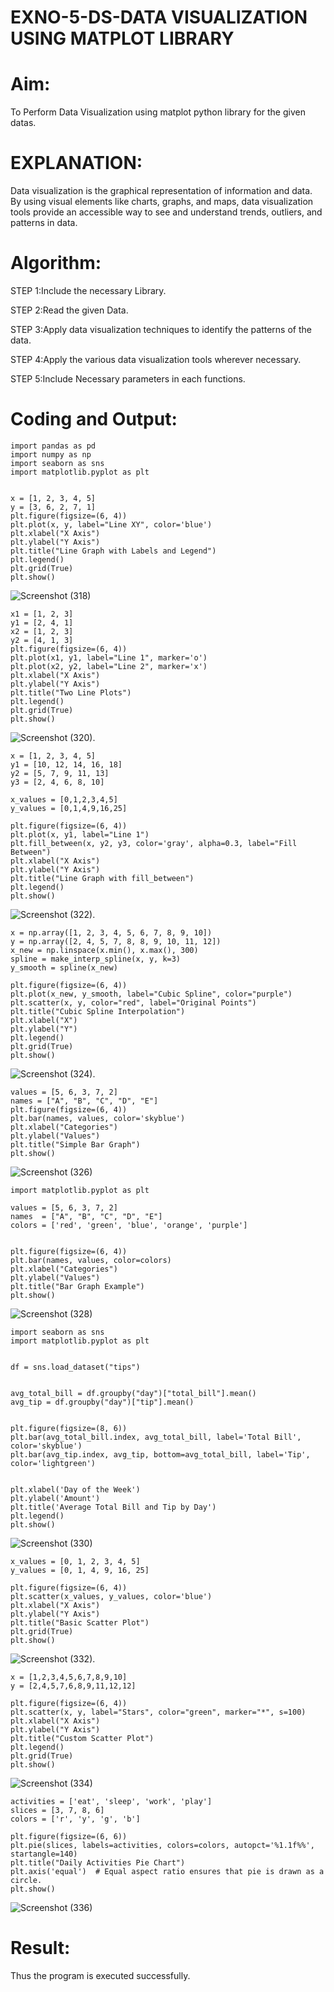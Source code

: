 # EXNO-5-DS-DATA VISUALIZATION USING MATPLOT LIBRARY

# Aim:
  To Perform Data Visualization using matplot python library for the given datas.

# EXPLANATION:
Data visualization is the graphical representation of information and data. By using visual elements like charts, graphs, and maps, data visualization tools provide an accessible way to see and understand trends, outliers, and patterns in data.

# Algorithm:
STEP 1:Include the necessary Library.

STEP 2:Read the given Data.

STEP 3:Apply data visualization techniques to identify the patterns of the data.

STEP 4:Apply the various data visualization tools wherever necessary.

STEP 5:Include Necessary parameters in each functions.

# Coding and Output:

```
import pandas as pd
import numpy as np
import seaborn as sns
import matplotlib.pyplot as plt
     

x = [1, 2, 3, 4, 5]
y = [3, 6, 2, 7, 1]
plt.figure(figsize=(6, 4))
plt.plot(x, y, label="Line XY", color='blue')
plt.xlabel("X Axis")
plt.ylabel("Y Axis")
plt.title("Line Graph with Labels and Legend")
plt.legend()
plt.grid(True)
plt.show()

```
![Screenshot (318)](https://github.com/user-attachments/assets/50ac2c07-85f1-4b71-beec-8cdc071f35f8)
```
x1 = [1, 2, 3]
y1 = [2, 4, 1]
x2 = [1, 2, 3]
y2 = [4, 1, 3]
plt.figure(figsize=(6, 4))
plt.plot(x1, y1, label="Line 1", marker='o')
plt.plot(x2, y2, label="Line 2", marker='x')
plt.xlabel("X Axis")
plt.ylabel("Y Axis")
plt.title("Two Line Plots")
plt.legend()
plt.grid(True)
plt.show()
```
![Screenshot (320)](https://github.com/user-attachments/assets/284024eb-4525-4812-b59e-c7d49702509f).
```
x = [1, 2, 3, 4, 5]
y1 = [10, 12, 14, 16, 18]
y2 = [5, 7, 9, 11, 13]
y3 = [2, 4, 6, 8, 10]

x_values = [0,1,2,3,4,5]
y_values = [0,1,4,9,16,25]

plt.figure(figsize=(6, 4))
plt.plot(x, y1, label="Line 1")
plt.fill_between(x, y2, y3, color='gray', alpha=0.3, label="Fill Between")
plt.xlabel("X Axis")
plt.ylabel("Y Axis")
plt.title("Line Graph with fill_between")
plt.legend()
plt.show()
```
![Screenshot (322)](https://github.com/user-attachments/assets/57cb9c70-9f42-454a-995d-e2e51a2c0e19).
```
x = np.array([1, 2, 3, 4, 5, 6, 7, 8, 9, 10])
y = np.array([2, 4, 5, 7, 8, 8, 9, 10, 11, 12])
x_new = np.linspace(x.min(), x.max(), 300)
spline = make_interp_spline(x, y, k=3)
y_smooth = spline(x_new)

plt.figure(figsize=(6, 4))
plt.plot(x_new, y_smooth, label="Cubic Spline", color="purple")
plt.scatter(x, y, color="red", label="Original Points")
plt.title("Cubic Spline Interpolation")
plt.xlabel("X")
plt.ylabel("Y")
plt.legend()
plt.grid(True)
plt.show()

```
![Screenshot (324)](https://github.com/user-attachments/assets/83c1aada-b4dc-4add-8ef7-79bc557e3c20).
```
values = [5, 6, 3, 7, 2]
names = ["A", "B", "C", "D", "E"]
plt.figure(figsize=(6, 4))
plt.bar(names, values, color='skyblue')
plt.xlabel("Categories")
plt.ylabel("Values")
plt.title("Simple Bar Graph")
plt.show()
```
![Screenshot (326)](https://github.com/user-attachments/assets/4543ddd2-b118-4644-858f-059a08b4600b)
```
import matplotlib.pyplot as plt

values = [5, 6, 3, 7, 2]
names  = ["A", "B", "C", "D", "E"]
colors = ['red', 'green', 'blue', 'orange', 'purple'] 


plt.figure(figsize=(6, 4))
plt.bar(names, values, color=colors)
plt.xlabel("Categories")
plt.ylabel("Values")
plt.title("Bar Graph Example")
plt.show()
```
![Screenshot (328)](https://github.com/user-attachments/assets/ef3e3cf3-c451-46d3-a9aa-4cb778d7a8ab)
```
import seaborn as sns
import matplotlib.pyplot as plt


df = sns.load_dataset("tips")


avg_total_bill = df.groupby("day")["total_bill"].mean()
avg_tip = df.groupby("day")["tip"].mean()


plt.figure(figsize=(8, 6))
plt.bar(avg_total_bill.index, avg_total_bill, label='Total Bill', color='skyblue')
plt.bar(avg_tip.index, avg_tip, bottom=avg_total_bill, label='Tip', color='lightgreen')


plt.xlabel('Day of the Week')
plt.ylabel('Amount')
plt.title('Average Total Bill and Tip by Day')
plt.legend()
plt.show()
```
![Screenshot (330)](https://github.com/user-attachments/assets/2953f343-467a-4289-b727-e103b99d2278)

```
x_values = [0, 1, 2, 3, 4, 5]
y_values = [0, 1, 4, 9, 16, 25]

plt.figure(figsize=(6, 4))
plt.scatter(x_values, y_values, color='blue')
plt.xlabel("X Axis")
plt.ylabel("Y Axis")
plt.title("Basic Scatter Plot")
plt.grid(True)
plt.show()

```
![Screenshot (332)](https://github.com/user-attachments/assets/5c022f0c-2dcb-4357-bee2-990ef532a2a9).
```
x = [1,2,3,4,5,6,7,8,9,10]
y = [2,4,5,7,6,8,9,11,12,12]

plt.figure(figsize=(6, 4))
plt.scatter(x, y, label="Stars", color="green", marker="*", s=100)
plt.xlabel("X Axis")
plt.ylabel("Y Axis")
plt.title("Custom Scatter Plot")
plt.legend()
plt.grid(True)
plt.show()

```
![Screenshot (334)](https://github.com/user-attachments/assets/b6ab133b-9c66-45eb-b47d-4a237919237e)
```
activities = ['eat', 'sleep', 'work', 'play']
slices = [3, 7, 8, 6]
colors = ['r', 'y', 'g', 'b']

plt.figure(figsize=(6, 6))
plt.pie(slices, labels=activities, colors=colors, autopct='%1.1f%%', startangle=140)
plt.title("Daily Activities Pie Chart")
plt.axis('equal')  # Equal aspect ratio ensures that pie is drawn as a circle.
plt.show()
```

![Screenshot (336)](https://github.com/user-attachments/assets/a763edbb-dde4-47bc-b1f5-85cb69158ed5)



# Result:
 Thus the program is executed successfully.
